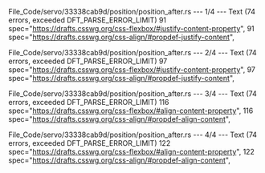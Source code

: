 File_Code/servo/33338cab9d/position/position_after.rs --- 1/4 --- Text (74 errors, exceeded DFT_PARSE_ERROR_LIMIT)
91                              spec="https://drafts.csswg.org/css-flexbox/#justify-content-property",                                                       91                              spec="https://drafts.csswg.org/css-align/#propdef-justify-content",

File_Code/servo/33338cab9d/position/position_after.rs --- 2/4 --- Text (74 errors, exceeded DFT_PARSE_ERROR_LIMIT)
97                               spec="https://drafts.csswg.org/css-flexbox/#justify-content-property",                                                      97                               spec="https://drafts.csswg.org/css-align/#propdef-justify-content",

File_Code/servo/33338cab9d/position/position_after.rs --- 3/4 --- Text (74 errors, exceeded DFT_PARSE_ERROR_LIMIT)
116                              spec="https://drafts.csswg.org/css-flexbox/#align-content-property",                                                        116                              spec="https://drafts.csswg.org/css-align/#propdef-align-content",

File_Code/servo/33338cab9d/position/position_after.rs --- 4/4 --- Text (74 errors, exceeded DFT_PARSE_ERROR_LIMIT)
122                               spec="https://drafts.csswg.org/css-flexbox/#align-content-property",                                                       122                               spec="https://drafts.csswg.org/css-align/#propdef-align-content",


